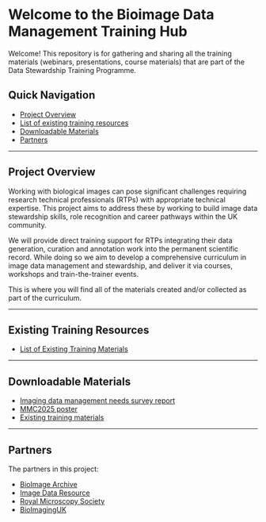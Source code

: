 #  Welcome to the Bioimage Data Management Training Hub

Welcome! This repository is for gathering and sharing all the training materials (webinars, presentations, course materials) that are part of the Data Stewardship Training Programme.
## Quick Navigation

- [Project Overview](#project-overview)
- [List of existing training resources](#existing-training-resources)
- [Downloadable Materials](#downloadable-materials)
- [Partners](#partners)

---

## Project Overview

Working with biological images can pose significant challenges requiring research technical professionals (RTPs) with appropriate technical expertise. 
This project aims to address these by working to build image data stewardship skills, role recognition and career pathways within the UK community.

We will provide direct training support for RTPs integrating their data generation, curation and annotation work into the permanent scientific record. 
While doing so we aim to develop a comprehensive curriculum in image data management and stewardship, and deliver it via courses, workshops and train-the-trainer events.

This is where you will find all of the materials created and/or collected as part of the curriculum.


---


## Existing Training Resources

- [List of Existing Training Materials](./Downloadable-Materials/existing-training-materials)


---

## Downloadable Materials

- [Imaging data  management needs survey report](./downloads/survey-report.pdf)
- [MMC2025 poster](https://github.com/BioImagingUK/Training/blob/main/Downloadable%20Materials/MMC2025.pdf)
- [Existing training materials](https://github.com/BioImagingUK/Training/blob/main/Downloadable%20Materials/Existing%20training%20materials.pdf)


---

## Partners

The partners in this project:

- [BioImage Archive](https://www.ebi.ac.uk/bioimage-archive/)
- [Image Data Resource](https://idr.openmicroscopy.org)
- [Royal Microscopy Society](https://www.rms.org.uk)
- [BioImagingUK](https://www.rms.org.uk/community/networks-affiliates/bioimaginguk-network.html)
